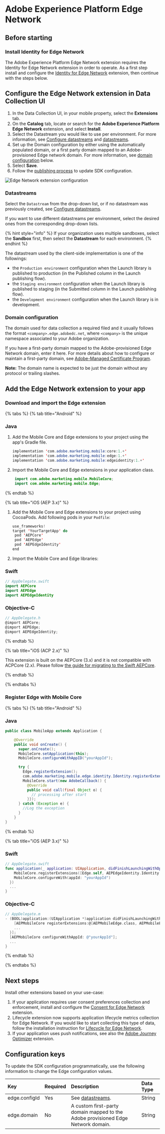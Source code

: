 # Adobe Experience Platform Edge Network

## Before starting

### Install Identity for Edge Network

The Adobe Experience Platform Edge Network extension requires the Identity for Edge Network extension in order to operate. As a first step install and configure the [Identity for Edge Network](../identity-for-edge-network) extension, then continue with the steps below.

## Configure the Edge Network extension in Data Collection UI <a id="configure-edge-network-extension"></a>

1. In the Data Collection UI, in your mobile property, select the **Extensions** tab.
2. On the **Catalog** tab, locate or search for the **Adobe Experience Platform Edge Network** extension, and select **Install**.
3. Select the Datastream you would like to use per environment. For more information, see [Configure datastreams](../../getting-started/configure-datastreams.md) and [datastreams](./#datastreams).
4. Set up the Domain configuration by either using the automatically populated domain, or a first party domain mapped to an Adobe-provisioned Edge network domain. For more information, see [domain configuration](./#domain-configuration) below.
4. Select **Save**.
5. Follow the [publishing process](../../getting-started/create-a-mobile-property.md#publish-the-configuration) to update SDK configuration.

![Edge Network extension configuration](../../.gitbook/assets/mobile-edge-ui-configuration.png)

### Datastreams

Select the `Datastream` from the drop-down list, or if no datastream was previously created, see [Configure datastreams](../../getting-started/configure-datastreams.md).

If you want to use different datastreams per environment, select the desired ones from the corresponding drop-down lists. 

{% hint style="info" %}
If your organization uses multiple sandboxes, select the **Sandbox** first, then select the **Datastream** for each environment.
{% endhint %}

The datastream used by the client-side implementation is one of the followings:

* the `Production environment` configuration when the Launch library is published to production \(in the Published column in the Launch publishing flow\).
* the `Staging environment` configuration when the Launch library is published to staging \(in the Submitted column in the Launch publishing flow\).
* the `Development environment` configuration when the Launch library is in development.

### Domain configuration

The domain used for data collection a required filed and it usually follows the format `<company>.edge.adobedc.net`, where `<company>` is the unique namespace associated to your Adobe organization.

If you have a first-party domain mapped to the Adobe-provisioned Edge Network domain, enter it here. For more details about how to configure or maintain a first-party domain, see [Adobe-Managed Certificate Program](https://experienceleague.adobe.com/docs/core-services/interface/administration/ec-cookies/cookies-first-party.html?lang=en#adobe-managed-certificate-program).

**Note:** The domain name is expected to be just the domain without any protocol or trailing slashes.

## Add the Edge Network extension to your app

### Download and import the Edge extension

{% tabs %}
{% tab title="Android" %}
### Java

1. Add the Mobile Core and Edge extensions to your project using the app's Gradle file.

   ```java
   implementation 'com.adobe.marketing.mobile:core:1.+'
   implementation 'com.adobe.marketing.mobile:edge:1.+'
   implementation 'com.adobe.marketing.mobile:edgeidentity:1.+'
   ```

2. Import the Mobile Core and Edge extensions in your application class.

   ```java
    import com.adobe.marketing.mobile.MobileCore;
    import com.adobe.marketing.mobile.Edge;
   ```

{% endtab %}

{% tab title="iOS (AEP 3.x)" %}

1. Add the Mobile Core and Edge extensions to your project using CocoaPods. Add following pods in your `Podfile`:

   ```swift
   use_frameworks!
   target 'YourTargetApp' do
   	pod 'AEPCore'
   	pod 'AEPEdge'
   	pod 'AEPEdgeIdentity'
   end
   ```
   
2. Import the Mobile Core and Edge libraries:

### Swift

```swift
// AppDelegate.swift
import AEPCore
import AEPEdge
import AEPEdgeIdentity
```

### Objective-C

```objectivec
// AppDelegate.h
@import AEPCore;
@import AEPEdge;
@import AEPEdgeIdentity;
```
{% endtab %}

{% tab title="iOS (ACP 2.x)" %}

This extension is built on the AEPCore (3.x) and it is not compatible with ACPCore (2.x). Please follow [the guide for migrating to the Swift AEPCore](../../resources/migrate-to-swift.md).

{% endtab %}

{% endtabs %}

### Register Edge with Mobile Core

{% tabs %}
{% tab title="Android" %}

### Java

```java
public class MobileApp extends Application {

    @Override
    public void onCreate() {
      super.onCreate();
      MobileCore.setApplication(this);
      MobileCore.configureWithAppID("yourAppId");

      try {
        Edge.registerExtension();
        com.adobe.marketing.mobile.edge.identity.Identity.registerExtension();
        MobileCore.start(new AdobeCallback() {
          @Override
          public void call(final Object o) {
            // processing after start
          }});
      } catch (Exception e) {
        //Log the exception
      }
    }
}
```
{% endtab %}

{% tab title="iOS (AEP 3.x)" %}
### Swift

```swift
// AppDelegate.swift
func application(_ application: UIApplication, didFinishLaunchingWithOptions launchOptions: [UIApplication.LaunchOptionsKey: Any]?) -> Bool {
    MobileCore.registerExtensions([Edge.self, AEPEdgeIdentity.Identity.self], {
    MobileCore.configureWith(appId: "yourAppId")
  })
  ...
}
```

### Objective-C

```objective-c
// AppDelegate.m
- (BOOL)application:(UIApplication *)application didFinishLaunchingWithOptions:(NSDictionary *)launchOptions {
    [AEPMobileCore registerExtensions:@[AEPMobileEdge.class, AEPMobileEdgeIdentity.class] completion:^{
    ...
  }];
  [AEPMobileCore configureWithAppId: @"yourAppId"];
  ...
}
```
{% endtab %}

{% endtabs %}

## Next steps

Install other extensions based on your use-case:

1. If your application requires user consent preferences collection and enforcement, install and configure the [Consent for Edge Network](../consent-for-edge-network) extension.
2. Lifecycle extension now supports application lifecycle metrics collection for Edge Network. If you would like to start collecting this type of data, follow the installation instruction for [Lifecycle for Edge Network](../lifecycle-for-edge-network).
3. If your application uses push notifications, see also the [Adobe Journey Optimizer](../../using-mobile-extensions/adobe-journey-optimizer) extension.

## Configuration keys

To update the SDK configuration programmatically, use the following information to change the Edge configuration values.

| Key | Required | Description | Data Type |
| :--- | :--- | :--- | :--- |
| edge.configId | Yes | See [datastreams](./#datastreams). | String |
| edge.domain   | No  | A custom first-party domain mapped to the Adobe provisioned Edge Network domain. | String |

